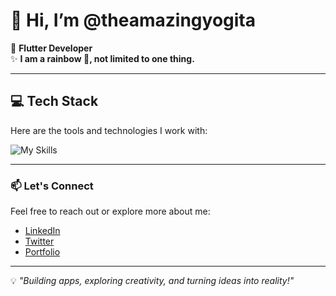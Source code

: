 # 👋 Hi, I’m @theamazingyogita  

🌱 **Flutter Developer**  
✨ **I am a rainbow 🌈, not limited to one thing.**  

---

## 💻 Tech Stack  
Here are the tools and technologies I work with:  

![My Skills](https://skillicons.dev/icons?i=flutter,dart,html,css,figma)  

---

### 📫 Let's Connect  
Feel free to reach out or explore more about me:  
- [LinkedIn](https://www.linkedin.com)  
- [Twitter](https://www.twitter.com)  
- [Portfolio](https://your-portfolio-link.com)  

---  

💡 _"Building apps, exploring creativity, and turning ideas into reality!"_
